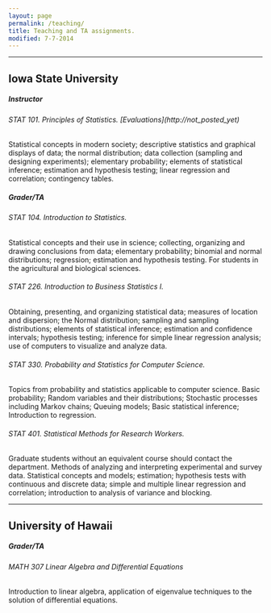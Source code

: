 ```yaml
---
layout: page
permalink: /teaching/
title: Teaching and TA assignments.
modified: 7-7-2014
---
```


<hr>

Iowa State University
-------
<h5>Instructor</h5>
<h6>STAT 101. Principles of Statistics. [Evaluations](http://not_posted_yet) </h6>
Statistical concepts in modern society; descriptive statistics and graphical displays of data; the normal distribution; data collection (sampling and designing experiments); elementary probability; elements of statistical inference; estimation and hypothesis testing; linear regression and correlation; contingency tables.

<h5> Grader/TA </h5>
<h6> STAT 104. Introduction to Statistics. </h6>
Statistical concepts and their use in science; collecting, organizing and drawing conclusions from data; elementary probability; binomial and normal distributions; regression; estimation and hypothesis testing. For students in the agricultural and biological sciences. 

<h6> STAT 226. Introduction to Business Statistics I. </h6>
Obtaining, presenting, and organizing statistical data; measures of location and dispersion; the Normal distribution; sampling and sampling distributions; elements of statistical inference; estimation and confidence intervals; hypothesis testing; inference for simple linear regression analysis; use of computers to visualize and analyze data. 

<h6> STAT 330. Probability and Statistics for Computer Science. </h6>
Topics from probability and statistics applicable to computer science. Basic probability; Random variables and their distributions; Stochastic processes including Markov chains; Queuing models; Basic statistical inference; Introduction to regression.

<h6> STAT 401. Statistical Methods for Research Workers. </h6>
Graduate students without an equivalent course should contact the department. Methods of analyzing and interpreting experimental and survey data. Statistical concepts and models; estimation; hypothesis tests with continuous and discrete data; simple and multiple linear regression and correlation; introduction to analysis of variance and blocking.

<hr>

University of Hawaii
-------
<h5> Grader/TA </h5>
<h6> MATH 307 Linear Algebra and Differential Equations </h6>
Introduction to linear algebra, application of eigenvalue techniques to the solution of differential equations.
